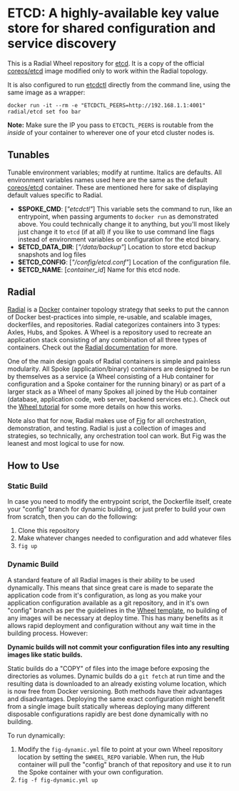 # ETCD: A highly-available key value store for shared configuration and service discovery

This is a Radial Wheel repository for [etcd][etcd]. It is a copy of the official
[coreos/etcd][etcd-image] image modified only to
work within the Radial topology.

It is also configured to run [etcdctl][etcdctl] directly from the command line, using the
same image as a wrapper:

`docker run -it --rm -e "ETCDCTL_PEERS=http://192.168.1.1:4001" radial/etcd set foo
bar`

**Note:** Make sure the IP you pass to `ETCDCTL_PEERS` is routable from the _inside_ of
your container to wherever one of your etcd cluster nodes is. 

[etcd]: https://github.com/coreos/etcd
[etcdctl]: https://github.com/coreos/etcdctl
[etcd-image]: https://registry.hub.docker.com/u/coreos/etcd

## Tunables

Tunable environment variables; modify at runtime. Italics are defaults. All
environment variables names used here are the same as the default
[coreos/etcd][etcd-image] container. These are mentioned here for sake of
displaying default values specific to Radial.

  - **$SPOKE_CMD**: [_"etcdctl"_] This variable sets the command to run, like an
    entrypoint, when passing arguments to `docker run` as demonstrated
    above. You could technically change it to anything, but you'll most likely
    just change it to `etcd` (if at all) if you like to use command line flags
    instead of environment variables or configuration for the etcd binary.
  - **$ETCD_DATA_DIR**: [_"/data/backup"_] Location to store etcd backup
    snapshots and log files
  - **$ETCD_CONFIG**: [_"/config/etcd.conf"_] Location of the configuration
    file.
  - **$ETCD_NAME**: [_container_id_] Name for this etcd node.

## Radial

[Radial][radial] is a [Docker][docker] container topology strategy that
seeks to put the cannon of Docker best-practices into simple, re-usable, and
scalable images, dockerfiles, and repositories. Radial categorizes containers
into 3 types: Axles, Hubs, and Spokes. A Wheel is a repository used to recreate
an application stack consisting of any combination of all three types of
containers. Check out the [Radial documentation][radialdocs] for more.

One of the main design goals of Radial containers is simple and painless
modularity. All Spoke (application/binary) containers are designed to be run by
themselves as a service (a Wheel consisting of a Hub container for configuration
and a Spoke container for the running binary) or as part of a larger stack as a
Wheel of many Spokes all joined by the Hub container (database, application
code, web server, backend services etc.). Check out the [Wheel
tutorial][wheel-template] for some more details on how this works.

Note also that for now, Radial makes use of [Fig][fig] for all orchestration,
demonstration, and testing. Radial is just a collection of images and
strategies, so technically, any orchestration tool can work. But Fig was the
leanest and most logical to use for now. 

[wheel-template]: https://github.com/radial/template-wheel
[fig]: http://www.fig.sh
[docker]: http://docker.io/
[radial]: https://github.com/radial
[radialdocs]: http://radial.viewdocs.io/docs

## How to Use
### Static Build

In case you need to modify the entrypoint script, the Dockerfile itself, create
your "config" branch for dynamic building, or just prefer to build your own from
scratch, then you can do the following:

1. Clone this repository
2. Make whatever changes needed to configuration and add whatever files
3. `fig up`

### Dynamic Build

A standard feature of all Radial images is their ability to be used dynamically.
This means that since great care is made to separate the application code from
it's configuration, as long as you make your application configuration available
as a git repository, and in it's own "config" branch as per the guidelines in
the [Wheel template][wheel-template], no building of any images will be
necessary at deploy time. This has many benefits as it allows rapid deployment
and configuration without any wait time in the building process. However:

**Dynamic builds will not commit your configuration files into any
resulting images like static builds.**

Static builds do a "COPY" of files into the image before exposing the
directories as volumes. Dynamic builds do a `git fetch` at run time and the
resulting data is downloaded to an already existing volume location, which is
now free from Docker versioning. Both methods have their advantages and
disadvantages. Deploying the same exact configuration might benefit from a
single image built statically whereas deploying many different disposable 
configurations rapidly are best done dynamically with no building.

To run dynamically:

1. Modify the `fig-dynamic.yml` file to point at your own Wheel repository
   location by setting the `$WHEEL_REPO` variable. When run, the Hub container
   will pull the "config" branch of that repository and use it to run the Spoke
   container with your own configuration.
3. `fig -f fig-dynamic.yml up`
